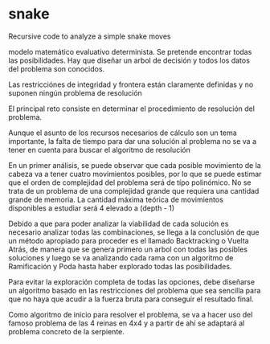 # snake
Recursive code to analyze a simple snake moves

modelo matemático evaluativo determinista. Se pretende encontrar todas las posibilidades. Hay que diseñar un arbol de decisión y todos los datos del problema son conocidos.

Las restricciónes de integridad y frontera están claramente definidas y no suponen ningún problema de resolución

El principal reto consiste en determinar el procedimiento de resolución del problema.

Aunque el asunto de los recursos necesarios de cálculo son un tema importante, la falta de tiempo para dar una solución al problema no se va a tener en cuenta para buscar el algoritmo de resolución

En un primer análisis, se puede observar que cada posible movimiento de la cabeza va a tener cuatro movimientos posibles, por lo que se puede estimar que el orden de complejidad del problema será de típo polinómico. No se trata de un problema de una complejidad grande que requiera una cantidad grande de memoria. La cantidad máxima teórica de movimientos disponibles a estudiar será 4 elevado a (depth - 1)

Debido a que para poder analizar la viabilidad de cada solución es necesario analizar todas las combinaciones, se llega a la conclusión de que un método apropiado para proceder es el llamado Backtracking o Vuelta Atrás, de manera que se genera primero un arbol con todas las posibles soluciones y luego se va analizando cada rama con un algoritmo de Ramificación y Poda hasta haber explorado todas las posibilidades.

Para evitar la exploración completa de todas las opciones, debe diseñarse un algoritmo basado en las restricciones del problema que sea sencilla para que no haya que acudir a la fuerza bruta para conseguir el resultado final.

Como algoritmo de inicio para resolver el problema, se va a hacer uso del famoso problema de las 4 reinas en 4x4 y a partir de ahí se adaptará al problema concreto de la serpiente.

